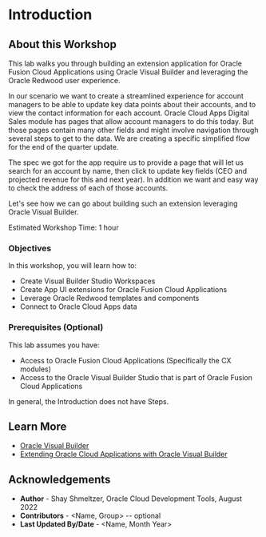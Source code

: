 # Introduction

## About this Workshop

This lab walks you through building an extension application for Oracle Fusion Cloud Applications using Oracle Visual Builder and leveraging the Oracle Redwood user experience.

In our scenario we want to create a streamlined experience for account managers to be able to update key data points about their accounts, and to view the contact information for each account. Oracle Cloud Apps Digital Sales module has pages that allow account managers to do this today. But those pages contain many other fields and might involve navigation through several steps to get to the data. We are creating a specific simplified flow for the end of the quarter update.

The spec we got for the app require us to provide a page that will let us search for an account by name, then click to update key fields (CEO and projected revenue for this and next year). In addition we want and easy way to check the address of each of those accounts.

Let's see how we can go about building such an extension leveraging Oracle Visual Builder.

Estimated Workshop Time: 1 hour

  [](youtube:kqC2wLWw-cM)

### Objectives

In this workshop, you will learn how to:
* Create Visual Builder Studio Workspaces
* Create App UI extensions for Oracle Fusion Cloud Applications
* Leverage Oracle Redwood templates and components
* Connect to Oracle Cloud Apps data

### Prerequisites (Optional)

This lab assumes you have:
* Access to Oracle Fusion Cloud Applications (Specifically the CX modules)
* Access to the Oracle Visual Builder Studio that is part of Oracle Fusion Cloud Applications

In general, the Introduction does not have Steps.

## Learn More

* [Oracle Visual Builder](https://www.oracle.com/application-development/visual-builder/)
* [Extending Oracle Cloud Applications with Oracle Visual Builder](https://docs.oracle.com/en/cloud/paas/visual-builder/visualbuilder-building-appui/index.html)

## Acknowledgements
* **Author** - Shay Shmeltzer, Oracle Cloud Development Tools, August 2022
* **Contributors** -  <Name, Group> -- optional
* **Last Updated By/Date** - <Name, Month Year>
